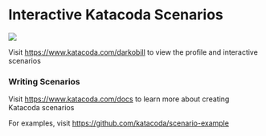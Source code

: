 # Interactive Katacoda Scenarios

[![](http://shields.katacoda.com/katacoda/darkobill/count.svg)](https://www.katacoda.com/darkobill "Get your profile on Katacoda.com")

Visit https://www.katacoda.com/darkobill to view the profile and interactive scenarios

### Writing Scenarios
Visit https://www.katacoda.com/docs to learn more about creating Katacoda scenarios

For examples, visit https://github.com/katacoda/scenario-example
